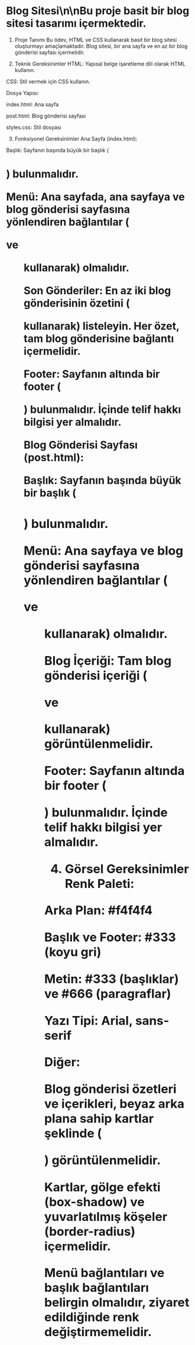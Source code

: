 ﻿# Blog Sitesi\n\nBu proje basit bir blog sitesi tasarımı içermektedir.
1. Proje Tanımı
Bu ödev, HTML ve CSS kullanarak basit bir blog sitesi oluşturmayı amaçlamaktadır. Blog sitesi, bir ana sayfa ve en az bir blog gönderisi sayfası içermelidir.

2. Teknik Gereksinimler
HTML: Yapısal belge işaretleme dili olarak HTML kullanın.

CSS: Stil vermek için CSS kullanın.

Dosya Yapısı:

index.html: Ana sayfa

post.html: Blog gönderisi sayfası

styles.css: Stil dosyası

3. Fonksiyonel Gereksinimler
Ana Sayfa (index.html):

Başlık: Sayfanın başında büyük bir başlık (<h1>) bulunmalıdır.

Menü: Ana sayfada, ana sayfaya ve blog gönderisi sayfasına yönlendiren bağlantılar (<nav> ve <ul> kullanarak) olmalıdır.

Son Gönderiler: En az iki blog gönderisinin özetini (<article> kullanarak) listeleyin. Her özet, tam blog gönderisine bağlantı içermelidir.

Footer: Sayfanın altında bir footer (<footer>) bulunmalıdır. İçinde telif hakkı bilgisi yer almalıdır.

Blog Gönderisi Sayfası (post.html):

Başlık: Sayfanın başında büyük bir başlık (<h1>) bulunmalıdır.

Menü: Ana sayfaya ve blog gönderisi sayfasına yönlendiren bağlantılar (<nav> ve <ul> kullanarak) olmalıdır.

Blog İçeriği: Tam blog gönderisi içeriği (<article> ve <p> kullanarak) görüntülenmelidir.

Footer: Sayfanın altında bir footer (<footer>) bulunmalıdır. İçinde telif hakkı bilgisi yer almalıdır.

4. Görsel Gereksinimler
Renk Paleti:

Arka Plan: #f4f4f4

Başlık ve Footer: #333 (koyu gri)

Metin: #333 (başlıklar) ve #666 (paragraflar)

Yazı Tipi: Arial, sans-serif

Diğer:

Blog gönderisi özetleri ve içerikleri, beyaz arka plana sahip kartlar şeklinde (<article>) görüntülenmelidir.

Kartlar, gölge efekti (box-shadow) ve yuvarlatılmış köşeler (border-radius) içermelidir.

Menü bağlantıları ve başlık bağlantıları belirgin olmalıdır, ziyaret edildiğinde renk değiştirmemelidir.
